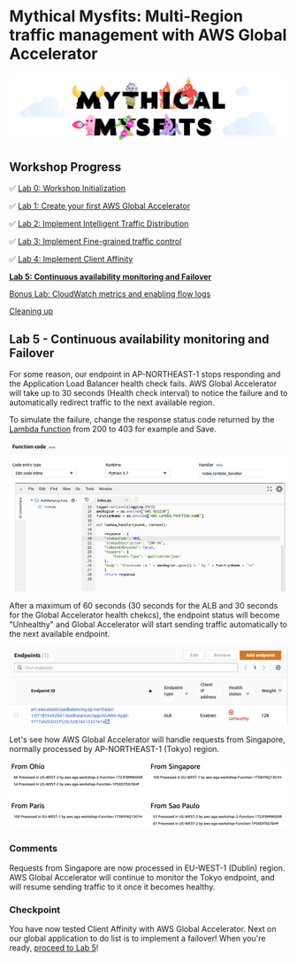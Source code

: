 # Mythical Mysfits: Multi-Region traffic management with AWS Global Accelerator

![mysfits-welcome](/images/mysfits-welcome.png)

## Workshop Progress
✅ [Lab 0: Workshop Initialization](../lab-0-init)

✅ [Lab 1: Create your first AWS Global Accelerator](../lab-1-create-aws-global-accelerator)

✅ [Lab 2: Implement Intelligent Traffic Distribution](../lab-2-traffic-distribution)

✅ [Lab 3: Implement Fine-grained traffic control](../lab-3-fine-grained-control)

✅ [Lab 4: Implement Client Affinity](../lab-4-client-affinity)

**[Lab 5: Continuous availability monitoring and Failover](../lab-5-observability)**

[Bonus Lab: CloudWatch metrics and enabling flow logs](../bonus-lab)

[Cleaning up](../clean-up)

## Lab 5 - Continuous availability monitoring and Failover

For some reason, our endpoint in AP-NORTHEAST-1 stops responding and the Application Load Balancer health check fails. AWS Global Accelerator will take up to 30 seconds (Health check interval) to notice the failure and to automatically redirect traffic to the next available region.

To simulate the failure, change the response status code returned by the [Lambda function](https://ap-northeast-1.console.aws.amazon.com/lambda/) from 200 to 403 for example and Save.

<kbd>![x](images/lambda-function.png)</kbd>

After a maximum of 60 seconds (30 seconds for the ALB and 30 seconds for the Global Accelerator health chekcs), the endpoint status will become "Unhealthy" and Global Accelerator will start sending traffic automatically to the next available endpoint.

<kbd>![x](images/failover.png)</kbd>

Let's see how AWS Global Accelerator will handle requests from Singapore, normally processed by AP-NORTHEAST-1 (Tokyo) region.

<kbd>![x](images/tokyo-failover.png)</kbd>

### Comments
Requests from Singapore are now processed in EU-WEST-1 (Dublin) region. AWS Global Accelerator will continue to monitor the Tokyo endpoint, and will resume sending traffic to it once it becomes healthy.

### Checkpoint
You have now tested Client Affinity with AWS Global Accelerator. Next on our global application to do list is to implement a failover! When you're ready, [proceed to Lab 5](../lab-5-observability)!
